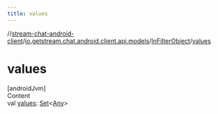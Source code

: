 ```yaml
---
title: values
---
```

//[stream-chat-android-client](../../../index.md)/[io.getstream.chat.android.client.api.models](../index.md)/[InFilterObject](index.md)/[values](values.md)



# values  
[androidJvm]  
Content  
val [values](values.md): [Set](https://kotlinlang.org/api/latest/jvm/stdlib/kotlin.collections/-set/index.html)&lt;[Any](https://kotlinlang.org/api/latest/jvm/stdlib/kotlin/-any/index.html)&gt;  



